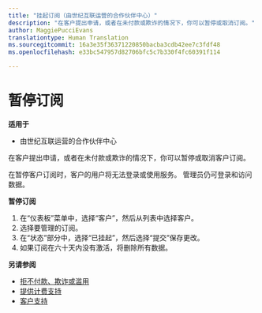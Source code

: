 ```yaml
---
title: "挂起订阅（由世纪互联运营的合作伙伴中心）"
description: "在客户提出申请，或者在未付款或欺诈的情况下，你可以暂停或取消订阅。"
author: MaggiePucciEvans
translationtype: Human Translation
ms.sourcegitcommit: 16a3e35f36371220850bacba3cdb42ee7c3fdf48
ms.openlocfilehash: e33bc547957d82706bfc5c7b330f4fc60391f114

---
```


# 暂停订阅

**适用于**

-   由世纪互联运营的合作伙伴中心

在客户提出申请，或者在未付款或欺诈的情况下，你可以暂停或取消客户订阅。

在暂停客户订阅时，客户的用户将无法登录或使用服务。 管理员仍可登录和访问数据。

**暂停订阅**

1.  在“仪表板”菜单中，选择“客户”，然后从列表中选择客户。
2.  选择要管理的订阅。
3.  在“状态”部分中，选择“已挂起”，然后选择“提交”保存更改。
4.  如果订阅在六十天内没有激活，将删除所有数据。

**另请参阅**

-   [拒不付款、欺诈或滥用](non-payment-fraud-or-misuse.md)
-   [提供计费支持](provide-billing-support.md)
-   [客户支持](customer-support.md)


<!--HONumber=Oct16_HO3-->


